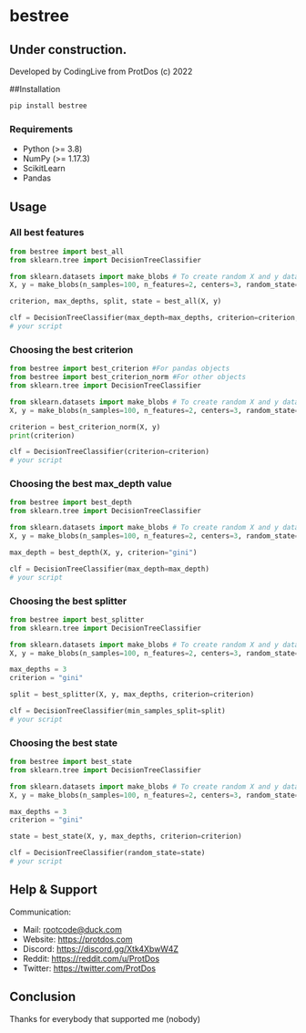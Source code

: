 # bestree

Under construction. 
---
Developed by CodingLive from ProtDos (c) 2022

##Installation
```bash
pip install bestree
```

### Requirements
- Python (>= 3.8)
- NumPy (>= 1.17.3)
- ScikitLearn
- Pandas

## Usage

### All best features
```python
from bestree import best_all
from sklearn.tree import DecisionTreeClassifier

from sklearn.datasets import make_blobs # To create random X and y data
X, y = make_blobs(n_samples=100, n_features=2, centers=3, random_state=0)

criterion, max_depths, split, state = best_all(X, y)

clf = DecisionTreeClassifier(max_depth=max_depths, criterion=criterion, min_samples_split=split, random_state=state)
# your script
```

### Choosing the best criterion
```python
from bestree import best_criterion #For pandas objects
from bestree import best_criterion_norm #For other objects
from sklearn.tree import DecisionTreeClassifier

from sklearn.datasets import make_blobs # To create random X and y data
X, y = make_blobs(n_samples=100, n_features=2, centers=3, random_state=0)

criterion = best_criterion_norm(X, y)
print(criterion)

clf = DecisionTreeClassifier(criterion=criterion)
# your script
```

### Choosing the best max_depth value
```python
from bestree import best_depth
from sklearn.tree import DecisionTreeClassifier

from sklearn.datasets import make_blobs # To create random X and y data
X, y = make_blobs(n_samples=100, n_features=2, centers=3, random_state=0)

max_depth = best_depth(X, y, criterion="gini")

clf = DecisionTreeClassifier(max_depth=max_depth)
# your script
```

### Choosing the best splitter
```python
from bestree import best_splitter
from sklearn.tree import DecisionTreeClassifier

from sklearn.datasets import make_blobs # To create random X and y data
X, y = make_blobs(n_samples=100, n_features=2, centers=3, random_state=0)

max_depths = 3
criterion = "gini"

split = best_splitter(X, y, max_depths, criterion=criterion)

clf = DecisionTreeClassifier(min_samples_split=split)
# your script
```

### Choosing the best state
```python
from bestree import best_state
from sklearn.tree import DecisionTreeClassifier

from sklearn.datasets import make_blobs # To create random X and y data
X, y = make_blobs(n_samples=100, n_features=2, centers=3, random_state=0)

max_depths = 3
criterion = "gini"

state = best_state(X, y, max_depths, criterion=criterion)

clf = DecisionTreeClassifier(random_state=state)
# your script
```

## Help & Support
Communication:
- Mail: rootcode@duck.com
- Website: https://protdos.com
- Discord: https://discord.gg/Xtk4XbwW4Z
- Reddit: https://reddit.com/u/ProtDos
- Twitter: https://twitter.com/ProtDos

## Conclusion
Thanks for everybody that supported me (nobody)
